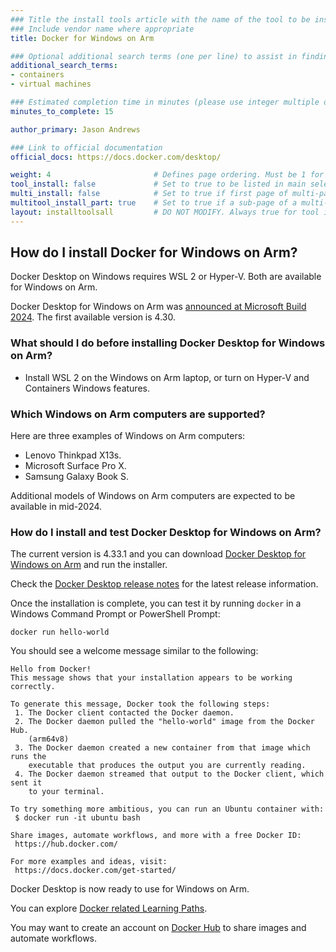 ```yaml
---
### Title the install tools article with the name of the tool to be installed
### Include vendor name where appropriate
title: Docker for Windows on Arm

### Optional additional search terms (one per line) to assist in finding the article
additional_search_terms:
- containers
- virtual machines

### Estimated completion time in minutes (please use integer multiple of 5)
minutes_to_complete: 15

author_primary: Jason Andrews

### Link to official documentation
official_docs: https://docs.docker.com/desktop/

weight: 4                       # Defines page ordering. Must be 1 for first (or only) page.
tool_install: false             # Set to true to be listed in main selection page, else false
multi_install: false            # Set to true if first page of multi-page article, else false
multitool_install_part: true    # Set to true if a sub-page of a multi-page article, else false
layout: installtoolsall         # DO NOT MODIFY. Always true for tool install articles
---
```


## How do I install Docker for Windows on Arm? 

Docker Desktop on Windows requires WSL 2 or Hyper-V. Both are available for Windows on Arm. 

Docker Desktop for Windows on Arm was [announced at Microsoft Build 2024](https://www.docker.com/blog/announcing-docker-desktop-support-for-windows-on-arm/). The first available version is 4.30. 

### What should I do before installing Docker Desktop for Windows on Arm?

- Install WSL 2 on the Windows on Arm laptop, or turn on Hyper-V and Containers Windows features.

### Which Windows on Arm computers are supported?

Here are three examples of Windows on Arm computers:
- Lenovo Thinkpad X13s.
- Microsoft Surface Pro X.
- Samsung Galaxy Book S.

Additional models of Windows on Arm computers are expected to be available in mid-2024.

### How do I install and test Docker Desktop for Windows on Arm?

The current version is 4.33.1 and you can
download [Docker Desktop for Windows on Arm](https://desktop.docker.com/win/main/arm64/161083/Docker%20Desktop%20Installer.exe) and run the installer.

Check the [Docker Desktop release notes](https://docs.docker.com/desktop/release-notes/) for the latest release information.

Once the installation is complete, you can test it by running `docker` in a Windows Command Prompt or PowerShell Prompt:

```console
docker run hello-world
```

You should see a welcome message similar to the following:

```output
Hello from Docker!
This message shows that your installation appears to be working correctly.

To generate this message, Docker took the following steps:
 1. The Docker client contacted the Docker daemon.
 2. The Docker daemon pulled the "hello-world" image from the Docker Hub.
    (arm64v8)
 3. The Docker daemon created a new container from that image which runs the
    executable that produces the output you are currently reading.
 4. The Docker daemon streamed that output to the Docker client, which sent it
    to your terminal.

To try something more ambitious, you can run an Ubuntu container with:
 $ docker run -it ubuntu bash

Share images, automate workflows, and more with a free Docker ID:
 https://hub.docker.com/

For more examples and ideas, visit:
 https://docs.docker.com/get-started/

```

Docker Desktop is now ready to use for Windows on Arm. 

You can explore [Docker related Learning Paths](/tag/docker/).

You may want to create an account on [Docker Hub](https://hub.docker.com) to share images and automate workflows.
